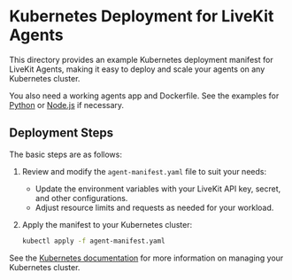 # Kubernetes Deployment for LiveKit Agents

This directory provides an example Kubernetes deployment manifest for LiveKit Agents, making it easy to deploy and scale your agents on any Kubernetes cluster.

You also need a working agents app and Dockerfile. See the examples for [Python](/python-agent-example-app) or [Node.js](/node-agent-example-docker) if necessary.

## Deployment Steps

The basic steps are as follows:

1. Review and modify the `agent-manifest.yaml` file to suit your needs:
   - Update the environment variables with your LiveKit API key, secret, and other configurations.
   - Adjust resource limits and requests as needed for your workload.

2. Apply the manifest to your Kubernetes cluster:
   ```bash
   kubectl apply -f agent-manifest.yaml
   ```

See the [Kubernetes documentation](https://kubernetes.io/docs/home/) for more information on managing your Kubernetes cluster.